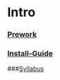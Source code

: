 # Intro

### [Prework](prework.md)

### [Install-Guide](install-guide.md)

###[Syllabus](syllabus.md)



